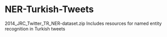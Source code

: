 # NER-Turkish-Tweets
2014_JRC_Twitter_TR_NER-dataset.zip Includes resources for named entity recognition in Turkish tweets
